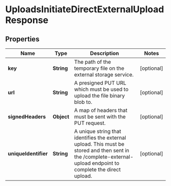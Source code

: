 

# UploadsInitiateDirectExternalUploadResponse


## Properties

| Name | Type | Description | Notes |
|------------ | ------------- | ------------- | -------------|
|**key** | **String** | The path of the temporary file on the external storage service. |  [optional] |
|**url** | **String** | A presigned PUT URL which must be used to upload the file binary blob to. |  [optional] |
|**signedHeaders** | **Object** | A map of headers that must be sent with the PUT request. |  [optional] |
|**uniqueIdentifier** | **String** | A unique string that identifies the external upload. This must be stored and then sent in the /complete-external-upload endpoint to complete the direct upload. |  [optional] |



